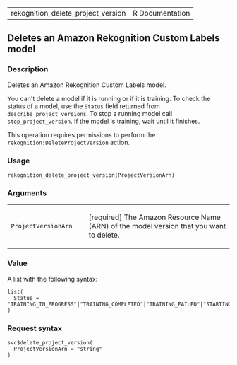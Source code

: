 <table style="width: 100%;">
<tbody>
<tr class="odd">
<td>rekognition_delete_project_version</td>
<td style="text-align: right;">R Documentation</td>
</tr>
</tbody>
</table>

## Deletes an Amazon Rekognition Custom Labels model

### Description

Deletes an Amazon Rekognition Custom Labels model.

You can't delete a model if it is running or if it is training. To check
the status of a model, use the `Status` field returned from
`describe_project_versions`. To stop a running model call
`stop_project_version`. If the model is training, wait until it
finishes.

This operation requires permissions to perform the
`rekognition:DeleteProjectVersion` action.

### Usage

    rekognition_delete_project_version(ProjectVersionArn)

### Arguments

<table>
<colgroup>
<col style="width: 35%" />
<col style="width: 65%" />
</colgroup>
<tbody>
<tr class="odd">
<td><code
id="rekognition_delete_project_version_:_ProjectVersionArn">ProjectVersionArn</code></td>
<td><p>[required] The Amazon Resource Name (ARN) of the model version
that you want to delete.</p></td>
</tr>
</tbody>
</table>

### Value

A list with the following syntax:

    list(
      Status = "TRAINING_IN_PROGRESS"|"TRAINING_COMPLETED"|"TRAINING_FAILED"|"STARTING"|"RUNNING"|"FAILED"|"STOPPING"|"STOPPED"|"DELETING"|"COPYING_IN_PROGRESS"|"COPYING_COMPLETED"|"COPYING_FAILED"
    )

### Request syntax

    svc$delete_project_version(
      ProjectVersionArn = "string"
    )
